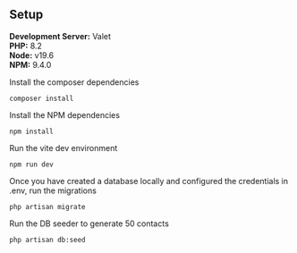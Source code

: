 ## Setup

**Development Server:** Valet <br/>
**PHP:** 8.2 <br/>
**Node:** v19.6 <br/>
**NPM:** 9.4.0

Install the composer dependencies
```
composer install
```

Install the NPM dependencies
```
npm install
```

Run the vite dev environment
```
npm run dev
```

Once you have created a database locally and configured the credentials in .env, run the migrations
```
php artisan migrate
```

Run the DB seeder to generate 50 contacts
```
php artisan db:seed
```
